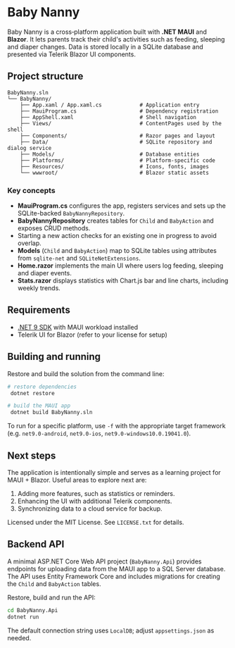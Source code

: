 # Baby Nanny

Baby Nanny is a cross‑platform application built with **.NET MAUI** and **Blazor**. It lets parents track their child's activities such as feeding, sleeping and diaper changes. Data is stored locally in a SQLite database and presented via Telerik Blazor UI components.

## Project structure

```
BabyNanny.sln
└── BabyNanny/
    ├── App.xaml / App.xaml.cs            # Application entry
    ├── MauiProgram.cs                    # Dependency registration
    ├── AppShell.xaml                     # Shell navigation
    ├── Views/                            # ContentPages used by the shell
    ├── Components/                       # Razor pages and layout
    ├── Data/                             # SQLite repository and dialog service
    ├── Models/                           # Database entities
    ├── Platforms/                        # Platform-specific code
    ├── Resources/                        # Icons, fonts, images
    └── wwwroot/                          # Blazor static assets
```

### Key concepts

* **MauiProgram.cs** configures the app, registers services and sets up the SQLite-backed `BabyNannyRepository`.
* **BabyNannyRepository** creates tables for `Child` and `BabyAction` and exposes CRUD methods.
* Starting a new action checks for an existing one in progress to avoid overlap.
* **Models** (`Child` and `BabyAction`) map to SQLite tables using attributes from `sqlite-net` and `SQLiteNetExtensions`.
* **Home.razor** implements the main UI where users log feeding, sleeping and diaper events.
* **Stats.razor** displays statistics with Chart.js bar and line charts, including weekly trends.

## Requirements

* [.NET 9 SDK](https://dotnet.microsoft.com/) with MAUI workload installed
* Telerik UI for Blazor (refer to your license for setup)

## Building and running

Restore and build the solution from the command line:

```bash
# restore dependencies
 dotnet restore

# build the MAUI app
 dotnet build BabyNanny.sln
```

To run for a specific platform, use `-f` with the appropriate target framework (e.g. `net9.0-android`, `net9.0-ios`, `net9.0-windows10.0.19041.0`).

## Next steps

The application is intentionally simple and serves as a learning project for MAUI + Blazor. Useful areas to explore next are:

1. Adding more features, such as statistics or reminders.
2. Enhancing the UI with additional Telerik components.
3. Synchronizing data to a cloud service for backup.

Licensed under the MIT License. See `LICENSE.txt` for details.

## Backend API

A minimal ASP.NET Core Web API project (`BabyNanny.Api`) provides endpoints for uploading data from the MAUI app to a SQL Server database. The API uses Entity Framework Core and includes migrations for creating the `Child` and `BabyAction` tables.

Restore, build and run the API:

```bash
cd BabyNanny.Api
dotnet run
```

The default connection string uses `LocalDB`; adjust `appsettings.json` as needed.
